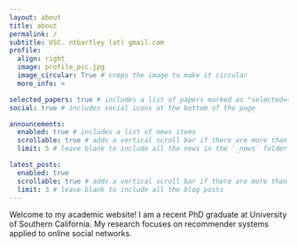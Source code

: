 ```yaml
---
layout: about
title: about
permalink: /
subtitle: USC. ntbartley (at) gmail.com
profile:
  align: right
  image: profile_pic.jpg
  image_circular: True # crops the image to make it circular
  more_info: >

selected_papers: true # includes a list of papers marked as "selected={true}"
social: true # includes social icons at the bottom of the page

announcements:
  enabled: true # includes a list of news items
  scrollable: true # adds a vertical scroll bar if there are more than 3 news items
  limit: 5 # leave blank to include all the news in the `_news` folder

latest_posts:
  enabled: true
  scrollable: true # adds a vertical scroll bar if there are more than 3 new posts items
  limit: 3 # leave blank to include all the blog posts
---
```


Welcome to my academic website! I am a recent PhD graduate at University of Southern California. My research focuses on recommender systems applied to online social networks.




